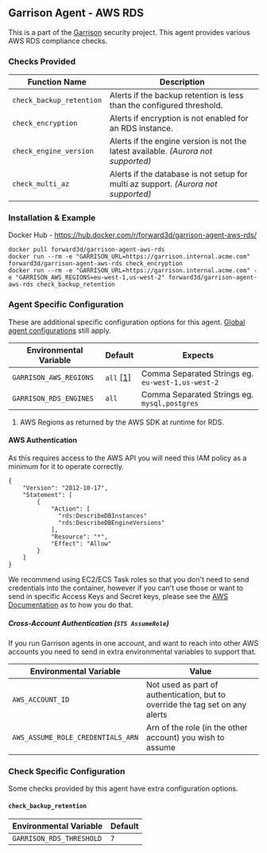 Garrison Agent - AWS RDS
--

This is a part of the [Garrison](https://github.com/forward3d/garrison) security project. This agent provides various AWS RDS compliance checks.

### Checks Provided

| Function Name | Description  |
| ------------- | ------------- |
| `check_backup_retention` | Alerts if the backup retention is less than the configured threshold. |
| `check_encryption` | Alerts if encryption is not enabled for an RDS instance. |
| `check_engine_version` | Alerts if the engine version is not the latest available. *(Aurora not supported)* |
| `check_multi_az` | Alerts if the database is not setup for multi az support. *(Aurora not supported)* |

### Installation & Example

Docker Hub - https://hub.docker.com/r/forward3d/garrison-agent-aws-rds/

    docker pull forward3d/garrison-agent-aws-rds
    docker run --rm -e "GARRISON_URL=https://garrison.internal.acme.com" forward3d/garrison-agent-aws-rds check_encryption
    docker run --rm -e "GARRISON_URL=https://garrison.internal.acme.com" -e "GARRISON_AWS_REGIONS=eu-west-1,us-west-2" forward3d/garrison-agent-aws-rds check_backup_retention

### Agent Specific Configuration

These are additional specific configuration options for this agent. [Global agent configurations](https://github.com/forward3d/garrison#global-configuration-options) still apply.

| Environmental Variable  | Default | Expects |
| ------------- | ------------- | ------------- |
| `GARRISON_AWS_REGIONS` | `all` [[1]](#f1) | Comma Separated Strings eg. `eu-west-1,us-west-2` |
| `GARRISON_RDS_ENGINES` | `all` | Comma Separated Strings eg. `mysql,postgres` |

1. <span id="f2"></span> AWS Regions as returned by the AWS SDK at runtime for RDS.

#### AWS Authentication

As this requires access to the AWS API you will need this IAM policy as a minimum for it to operate correctly.

    {
        "Version": "2012-10-17",
        "Statement": [
            {
                "Action": [
                  "rds:DescribeDBInstances"
                  "rds:DescribeDBEngineVersions"
                ],
                "Resource": "*",
                "Effect": "Allow"
            }
        ]
    }

We recommend using EC2/ECS Task roles so that you don't need to send credentials into the container, however if you can't use those or want to send in specific Access Keys and Secret keys, please see the [AWS Documentation](https://docs.aws.amazon.com/sdk-for-ruby/v3/developer-guide/setup-config.html#aws-ruby-sdk-credentials-environment) as to how you do that.

##### Cross-Account Authentication (`STS AssumeRole`)

If you run Garrison agents in one account, and want to reach into other AWS accounts you need to send in extra environmental variables to support that.

| Environmental Variable | Value |
| ------------- | ------------- |
| `AWS_ACCOUNT_ID` | Not used as part of authentication, but to override the tag set on any alerts |
| `AWS_ASSUME_ROLE_CREDENTIALS_ARN` | Arn of the role (in the other account) you wish to assume |

### Check Specific Configuration

Some checks provided by this agent have extra configuration options.

#### `check_backup_retention`

| Environmental Variable | Default |
| ------------- | ------------- |
| `GARRISON_RDS_THRESHOLD` | `7` |
